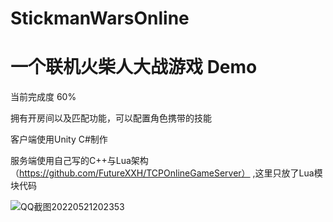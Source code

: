 # StickmanWarsOnline
# 一个联机火柴人大战游戏 Demo

当前完成度 60%

拥有开房间以及匹配功能，可以配置角色携带的技能


客户端使用Unity C#制作

服务端使用自己写的C++与Lua架构（https://github.com/FutureXXH/TCPOnlineGameServer）  ,这里只放了Lua模块代码


![QQ截图20220521202353](https://user-images.githubusercontent.com/60800578/169651424-62225c61-614d-4734-9311-5b57f9d9afbf.png)
